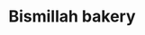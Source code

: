 ---
title: "Bismillah bakery"
url: /karachi/bismillah-bakery-4-block-4-block-4-shah-faisal-colony-4-shah-faisal-colony/
shop: Bäckerei
---